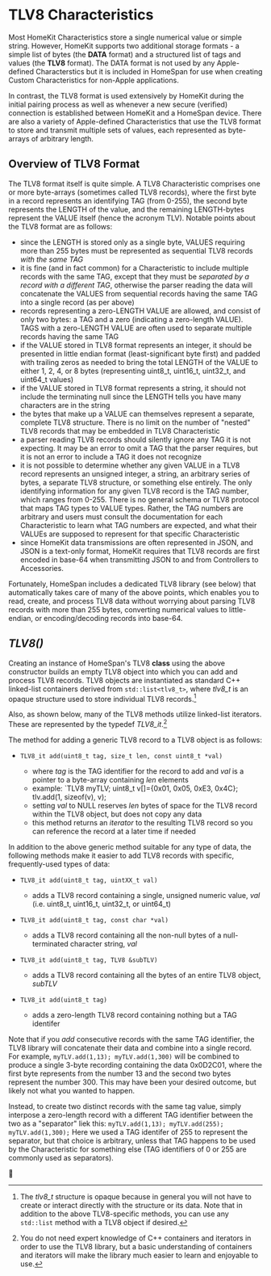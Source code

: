 # TLV8 Characteristics

Most HomeKit Characteristics store a single numerical value or simple string. However, HomeKit supports two additional storage formats - a simple list of bytes (the **DATA** format) and a structured list of tags and values (the **TLV8** format).  The DATA format is not used by any Apple-defined Characterstics but it is included in HomeSpan for use when creating Custom Characteristics for non-Apple applications.

In contrast, the TLV8 format is used extensively by HomeKit during the initial pairing process as well as whenever a new secure (verified) connection is established between HomeKit and a HomeSpan device.  There are also a variety of Apple-defined Characteristics that use the TLV8 format to store and transmit multiple sets of values, each represented as byte-arrays of arbitrary length.

## Overview of TLV8 Format

The TLV8 format itself is quite simple.  A TLV8 Characteristic comprises one or more byte-arrays (sometimes called TLV8 records), where the first byte in a record represents an identifying TAG (from 0-255), the second byte represents the LENGTH of the value, and the remaining LENGTH-bytes represent the VALUE itself (hence the acronym TLV).  Notable points about the TLV8 format are as follows:

* since the LENGTH is stored only as a single byte, VALUES requiring more than 255 bytes must be represented as sequential TLV8 records *with the same TAG*
* it is fine (and in fact common) for a Characteristic to include multiple records with the same TAG, except that they must be *separated by a record with a different TAG*, otherwise the parser reading the data will concatenate the VALUES from sequential records having the same TAG into a single record (as per above)
* records representing a zero-LENGTH VALUE are allowed, and consist of only two bytes: a TAG and a zero (indicating a zero-length VALUE).  TAGS with a zero-LENGTH VALUE are often used to separate multiple records having the same TAG
* if the VALUE stored in TLV8 format represents an integer, it should be presented in little endian format (least-significant byte first) and padded with trailing zeros as needed to bring the total LENGTH of the VALUE to either 1, 2, 4, or 8 bytes (representing uint8_t, uint16_t, uint32_t, and uint64_t values)
* if the VALUE stored in TLV8 format represents a string, it should not include the terminating null since the LENGTH tells you have many characters are in the string
* the bytes that make up a VALUE can themselves represent a separate, complete TLV8 structure.  There is no limit on the number of "nested" TLV8 records that may be embedded in TLV8 Characteristic 
* a parser reading TLV8 records should silently ignore any TAG it is not expecting.  It may be an error to omit a TAG that the parser requires, but it is not an error to include a TAG it does not recognize
* it is not possible to determine whether any given VALUE in a TLV8 record represents an unsigned integer, a string, an arbitrary series of bytes, a separate TLV8 structure, or something else entirely.  The only identifying information for any given TLV8 record is the TAG number, which ranges from 0-255.  There is no general schema or TLV8 protocol that maps TAG types to VALUE types.  Rather, the TAG numbers are arbitrary and users must consult the documentation for each Characteristic to learn what TAG numbers are expected, and what their VALUEs are supposed to represent for that specific Characteristic
* since HomeKit data transmissions are often represented in JSON, and JSON is a text-only format, HomeKit requires that TLV8 records are first encoded in base-64 when transmitting JSON to and from Controllers to Accessories.

Fortunately, HomeSpan includes a dedicated TLV8 library (see below) that automatically takes care of many of the above points, which enables you to read, create, and process TLV8 data without worrying about parsing TLV8 records with more than 255 bytes, converting numerical values to little-endian, or encoding/decoding records into base-64.

## *TLV8()*

Creating an instance of HomeSpan's TLV8 **class** using the above constructor builds an empty TLV8 object into which you can add and process TLV8 records.  TLV8 objects are instantiated as standard C++ linked-list containers derived from `std::list<tlv8_t>`, where *tlv8_t* is an opaque structure used to store individual TLV8 records.[^1]

Also, as shown below, many of the TLV8 methods utilize linked-list iterators.  These are represented by the typedef *TLV8_it*.[^2] 

[^1]:The *tlv8_t* structure is opaque because in general you will not have to create or interact directly with the structure or its data.  Note that in addition to the above TLV8-specific methods, you can use any `std::list` method with a TLV8 object if desired.

[^2]:You do not need expert knowledge of C++ containers and iterators in order to use the TLV8 library, but a basic understanding of containers and iterators will make the library much easier to learn and enjoyable to use.

The method for adding a generic TLV8 record to a TLV8 object is as follows:

* `TLV8_it add(uint8_t tag, size_t len, const uint8_t *val)`

  * where *tag* is the TAG identifier for the record to add and *val* is a pointer to a byte-array containing *len* elements
  * example: `TLV8 myTLV; uint8_t v[]={0x01, 0x05, 0xE3, 0x4C}; tlv.add(1, sizeof(v), v);
  * setting *val* to NULL reserves *len* bytes of space for the TLV8 record within the TLV8 object, but does not copy any data
  * this method returns an *iterator* to the resulting TLV8 record so you can reference the record at a later time if needed

In addition to the above generic method suitable for any type of data, the following methods make it easier to add TLV8 records with specific, frequently-used types of data:

* `TLV8_it add(uint8_t tag, uintXX_t val)`
  * adds a TLV8 record containing a single, unsigned numeric value, *val* (i.e. uint8_t, uint16_t, uint32_t, or uint64_t)
    
* `TLV8_it add(uint8_t tag, const char *val)`
  * adds a TLV8 record containing all the non-null bytes of a null-terminated character string, *val*
    
* `TLV8_it add(uint8_t tag, TLV8 &subTLV)`
  * adds a TLV8 record containing all the bytes of an entire TLV8 object, *subTLV*
    
* `TLV8_it add(uint8_t tag)`
  * adds a zero-length TLV8 record containing nothing but a TAG identifer

Note that if you *add* consecutive records with the same TAG identifier, the TLV8 library will concatenate their data and combine into a single record.  For example, `myTLV.add(1,13); myTLV.add(1,300)` will be combined to produce a single 3-byte recording containing the data 0x0D2C01, where the first byte represents from the number 13 and the second two bytes represent the number 300.  This may have been your desired outcome, but likely not what you wanted to happen.

Instead, to create two distinct records with the same tag value, simply interpose a zero-length record with a different TAG identifier between the two as a "separator" liek this: `myTLV.add(1,13); myTLV.add(255); myTLV.add(1,300);`  Here we used a TAG identifer of 255 to represent the separator, but that choice is arbitrary, unless that TAG happens to be used by the Characteristic for something else (TAG identifiers of 0 or 255 are commonly used as separators).






 




🚧
